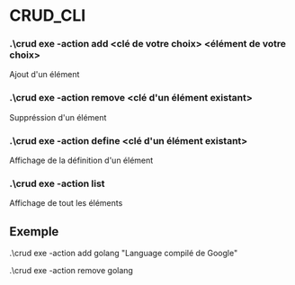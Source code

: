 # CRUD_CLI

### .\crud exe -action add <clé de votre choix> <élément de votre choix>
Ajout d'un élément
### .\crud exe -action remove <clé d'un élément existant>
Suppréssion d'un élément
### .\crud exe -action define <clé d'un élément existant>
Affichage de la définition d'un élément
### .\crud exe -action list
Affichage de tout les éléments
  
## Exemple

.\crud exe -action add golang "Language compilé de Google"

.\crud exe -action remove golang
